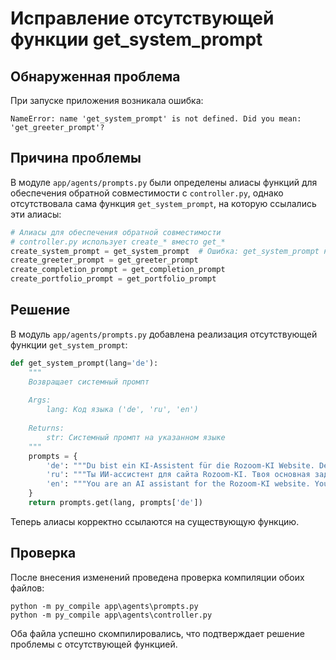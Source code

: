 # Исправление отсутствующей функции get_system_prompt

## Обнаруженная проблема

При запуске приложения возникала ошибка:

```
NameError: name 'get_system_prompt' is not defined. Did you mean: 'get_greeter_prompt'?
```

## Причина проблемы

В модуле `app/agents/prompts.py` были определены алиасы функций для обеспечения обратной совместимости с `controller.py`, однако отсутствовала сама функция `get_system_prompt`, на которую ссылались эти алиасы:

```python
# Алиасы для обеспечения обратной совместимости
# controller.py использует create_* вместо get_*
create_system_prompt = get_system_prompt  # Ошибка: get_system_prompt не определена
create_greeter_prompt = get_greeter_prompt
create_completion_prompt = get_completion_prompt
create_portfolio_prompt = get_portfolio_prompt
```

## Решение

В модуль `app/agents/prompts.py` добавлена реализация отсутствующей функции `get_system_prompt`:

```python
def get_system_prompt(lang='de'):
    """
    Возвращает системный промпт
    
    Args:
        lang: Код языка ('de', 'ru', 'en')
        
    Returns:
        str: Системный промпт на указанном языке
    """
    prompts = {
        'de': """Du bist ein KI-Assistent für die Rozoom-KI Website. Deine Hauptaufgabe ist es, Besuchern zu helfen, Fragen zu beantworten und sie durch die Website zu führen.""",
        'ru': """Ты ИИ-ассистент для сайта Rozoom-KI. Твоя основная задача - помогать посетителям, отвечать на вопросы и направлять их по сайту.""",
        'en': """You are an AI assistant for the Rozoom-KI website. Your main task is to help visitors, answer questions, and guide them through the website."""
    }
    return prompts.get(lang, prompts['de'])
```

Теперь алиасы корректно ссылаются на существующую функцию.

## Проверка

После внесения изменений проведена проверка компиляции обоих файлов:

```
python -m py_compile app\agents\prompts.py
python -m py_compile app\agents\controller.py
```

Оба файла успешно скомпилировались, что подтверждает решение проблемы с отсутствующей функцией.
